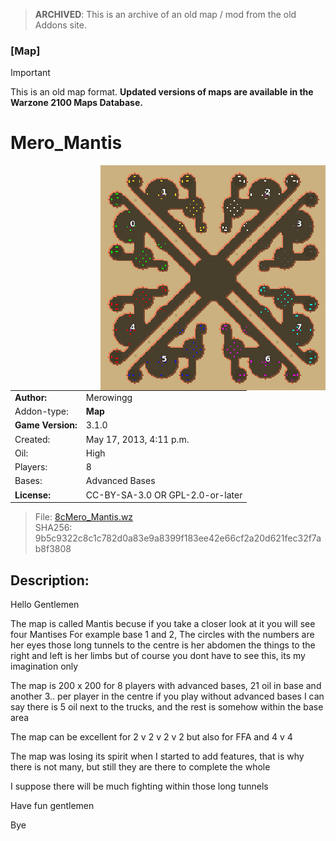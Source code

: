 > **ARCHIVED**: This is an archive of an old map / mod from the old Addons site.

### [Map]

> [!IMPORTANT]
> This is an old map format. **Updated versions of maps are available in the Warzone 2100 Maps Database.**

# Mero_Mantis

<img src="./preview.jpg" align="right" />

| | |
| - | - |
| __Author:__ | Merowingg |
| Addon-type: | __Map__ |
| __Game Version:__ | 3.1.0 |
| Created: | May 17, 2013, 4:11 p.m. |
| Oil: | High |
| Players: | 8 |
| Bases: | Advanced Bases |
| __License:__ | CC-BY-SA-3.0 OR GPL-2.0-or-later |

> File: [8cMero_Mantis.wz](https://github.com/Warzone2100/old-addons-site/raw/main/assets/188/8cMero_Mantis.wz)  
> SHA256: 9b5c9322c8c1c782d0a83e9a8399f183ee42e66cf2a20d621fec32f7ab8f3808

## Description:

Hello Gentlemen  

The map is called Mantis becuse if you take a closer look at it you will see four Mantises  For example base 1 and 2, The circles with the numbers are her eyes  those long tunnels to the centre is her abdomen  the things to the right and left is her limbs  but of course you dont have to see this, its my imagination only   

The map is 200 x 200 for 8 players with advanced bases, 21 oil in base and another 3.. per player in the centre  if you play without advanced bases I can say there is 5 oil next to the trucks, and the rest is somehow within the base area  

The map can be excellent for 2 v 2 v 2 v 2  but also for FFA  and 4 v 4  

The map was losing its spirit when I started to add features, that is why there is not many, but still they are there to complete the whole  

I suppose there will be much fighting within those long tunnels  

Have fun gentlemen  

Bye  



